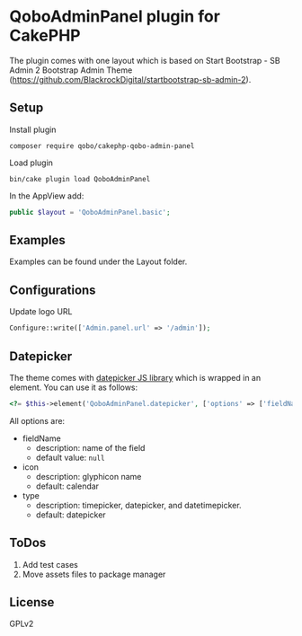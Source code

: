 # QoboAdminPanel plugin for CakePHP

The plugin comes with one layout which is based on Start Bootstrap - SB Admin 2 Bootstrap Admin Theme (https://github.com/BlackrockDigital/startbootstrap-sb-admin-2).

## Setup

Install plugin
```
composer require qobo/cakephp-qobo-admin-panel
```
Load plugin

```
bin/cake plugin load QoboAdminPanel

```
In the AppView add:
```php
public $layout = 'QoboAdminPanel.basic';
```

## Examples

Examples can be found under the Layout folder.

## Configurations

Update logo URL
```php
Configure::write(['Admin.panel.url' => '/admin']);
```

## Datepicker

The theme comes with [datepicker JS library](https://eonasdan.github.io/bootstrap-datetimepicker/) which is wrapped in
an element. You can use it as follows:

```php
<?= $this->element('QoboAdminPanel.datepicker', ['options' => ['fieldName' => 'foobar']]); ?>
```
All options are:
- fieldName
    - description: name of the field
    - default value: ``` null ```
- icon
    - description: glyphicon name
    - default: calendar
- type
    - description: timepicker, datepicker, and datetimepicker.
    - default: datepicker

## ToDos

1. Add test cases
2. Move assets files to package manager

## License

GPLv2